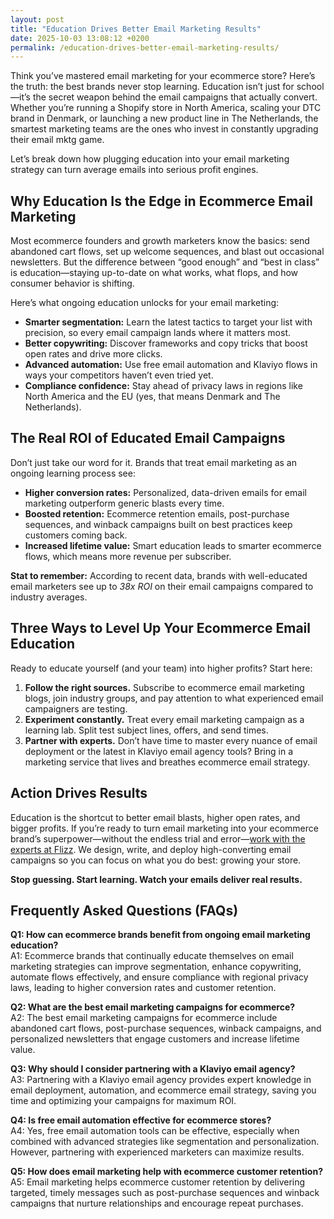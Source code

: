```yaml
---
layout: post
title: "Education Drives Better Email Marketing Results"
date: 2025-10-03 13:08:12 +0200
permalink: /education-drives-better-email-marketing-results/
---
```

Think you’ve mastered email marketing for your ecommerce store? Here’s the truth: the best brands never stop learning. Education isn’t just for school—it’s the secret weapon behind the email campaigns that actually convert. Whether you’re running a Shopify store in North America, scaling your DTC brand in Denmark, or launching a new product line in The Netherlands, the smartest marketing teams are the ones who invest in constantly upgrading their email mktg game.

Let’s break down how plugging education into your email marketing strategy can turn average emails into serious profit engines.

## Why Education Is the Edge in Ecommerce Email Marketing

Most ecommerce founders and growth marketers know the basics: send abandoned cart flows, set up welcome sequences, and blast out occasional newsletters. But the difference between “good enough” and “best in class” is education—staying up-to-date on what works, what flops, and how consumer behavior is shifting.

Here’s what ongoing education unlocks for your email marketing:

- **Smarter segmentation:** Learn the latest tactics to target your list with precision, so every email campaign lands where it matters most.
- **Better copywriting:** Discover frameworks and copy tricks that boost open rates and drive more clicks.
- **Advanced automation:** Use free email automation and Klaviyo flows in ways your competitors haven’t even tried yet.
- **Compliance confidence:** Stay ahead of privacy laws in regions like North America and the EU (yes, that means Denmark and The Netherlands).

## The Real ROI of Educated Email Campaigns

Don’t just take our word for it. Brands that treat email marketing as an ongoing learning process see:

- **Higher conversion rates:** Personalized, data-driven emails for email marketing outperform generic blasts every time.
- **Boosted retention:** Ecommerce retention emails, post-purchase sequences, and winback campaigns built on best practices keep customers coming back.
- **Increased lifetime value:** Smart education leads to smarter ecommerce flows, which means more revenue per subscriber.

**Stat to remember:** According to recent data, brands with well-educated email marketers see up to *38x ROI* on their email campaigns compared to industry averages.

## Three Ways to Level Up Your Ecommerce Email Education

Ready to educate yourself (and your team) into higher profits? Start here:

1. **Follow the right sources.** Subscribe to ecommerce email marketing blogs, join industry groups, and pay attention to what experienced email campaigners are testing.
2. **Experiment constantly.** Treat every email marketing campaign as a learning lab. Split test subject lines, offers, and send times.
3. **Partner with experts.** Don’t have time to master every nuance of email deployment or the latest in Klaviyo email agency tools? Bring in a marketing service that lives and breathes ecommerce email strategy.

## Action Drives Results

Education is the shortcut to better email blasts, higher open rates, and bigger profits. If you’re ready to turn email marketing into your ecommerce brand’s superpower—without the endless trial and error—[work with the experts at Flizz](https://flizzgrowth.com/email). We design, write, and deploy high-converting email campaigns so you can focus on what you do best: growing your store.

**Stop guessing. Start learning. Watch your emails deliver real results.**

## Frequently Asked Questions (FAQs)

**Q1: How can ecommerce brands benefit from ongoing email marketing education?**  
A1: Ecommerce brands that continually educate themselves on email marketing strategies can improve segmentation, enhance copywriting, automate flows effectively, and ensure compliance with regional privacy laws, leading to higher conversion rates and customer retention.

**Q2: What are the best email marketing campaigns for ecommerce?**  
A2: The best email marketing campaigns for ecommerce include abandoned cart flows, post-purchase sequences, winback campaigns, and personalized newsletters that engage customers and increase lifetime value.

**Q3: Why should I consider partnering with a Klaviyo email agency?**  
A3: Partnering with a Klaviyo email agency provides expert knowledge in email deployment, automation, and ecommerce email strategy, saving you time and optimizing your campaigns for maximum ROI.

**Q4: Is free email automation effective for ecommerce stores?**  
A4: Yes, free email automation tools can be effective, especially when combined with advanced strategies like segmentation and personalization. However, partnering with experienced marketers can maximize results.

**Q5: How does email marketing help with ecommerce customer retention?**  
A5: Email marketing helps ecommerce customer retention by delivering targeted, timely messages such as post-purchase sequences and winback campaigns that nurture relationships and encourage repeat purchases.

<script type="application/ld+json">
{
  "@context": "https://schema.org",
  "@type": "BlogPosting",
  "headline": "Education Drives Better Email Marketing Results",
  "description": "Discover how ongoing education can transform your ecommerce email marketing strategy and boost conversions, retention, and lifetime value across regions including North America, Denmark, and The Netherlands.",
  "author": {
    "@type": "Person",
    "name": "Flizz"
  },
  "publisher": {
    "@type": "Person",
    "name": "Flizz"
  },
  "mainEntityOfPage": {
    "@type": "WebPage",
    "@id": "https://flizzgrowth.com/email"
  },
  "datePublished": "2024-06-01",
  "dateModified": "2024-06-01",
  "keywords": "email marketing, emails for email marketing, email deployment, ecommerce email marketing, Klaviyo email agency, ecommerce retention emails, abandoned cart flows, ecommerce flows, email marketing for Shopify, ecommerce newsletters, email campaigns, email blasts",
  "inLanguage": "en-US"
}
</script>

<script type="application/ld+json">
{
  "@context": "https://schema.org",
  "@type": "FAQPage",
  "mainEntity": [
    {
      "@type": "Question",
      "name": "How can ecommerce brands benefit from ongoing email marketing education?",
      "acceptedAnswer": {
        "@type": "Answer",
        "text": "Ecommerce brands that continually educate themselves on email marketing strategies can improve segmentation, enhance copywriting, automate flows effectively, and ensure compliance with regional privacy laws, leading to higher conversion rates and customer retention."
      }
    },
    {
      "@type": "Question",
      "name": "What are the best email marketing campaigns for ecommerce?",
      "acceptedAnswer": {
        "@type": "Answer",
        "text": "The best email marketing campaigns for ecommerce include abandoned cart flows, post-purchase sequences, winback campaigns, and personalized newsletters that engage customers and increase lifetime value."
      }
    },
    {
      "@type": "Question",
      "name": "Why should I consider partnering with a Klaviyo email agency?",
      "acceptedAnswer": {
        "@type": "Answer",
        "text": "Partnering with a Klaviyo email agency provides expert knowledge in email deployment, automation, and ecommerce email strategy, saving you time and optimizing your campaigns for maximum ROI."
      }
    },
    {
      "@type": "Question",
      "name": "Is free email automation effective for ecommerce stores?",
      "acceptedAnswer": {
        "@type": "Answer",
        "text": "Yes, free email automation tools can be effective, especially when combined with advanced strategies like segmentation and personalization. However, partnering with experienced marketers can maximize results."
      }
    },
    {
      "@type": "Question",
      "name": "How does email marketing help with ecommerce customer retention?",
      "acceptedAnswer": {
        "@type": "Answer",
        "text": "Email marketing helps ecommerce customer retention by delivering targeted, timely messages such as post-purchase sequences and winback campaigns that nurture relationships and encourage repeat purchases."
      }
    }
  ]
}
</script>